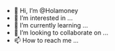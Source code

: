 - 👋 Hi, I’m @Holamoney
- 👀 I’m interested in ...
- 🌱 I’m currently learning ...
- 💞️ I’m looking to collaborate on ...
- 📫 How to reach me ...

<!---
Holamoney/Holamoney is a ✨ special ✨ repository because its `README.md` (this file) appears on your GitHub profile.
You can click the Preview link to take a look at your changes.
--->

